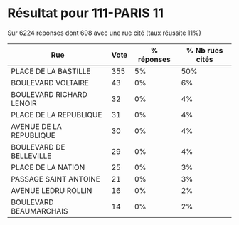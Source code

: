# Résultat pour 111-PARIS 11

Sur 6224 réponses dont 698 avec une rue cité (taux réussite 11%)

| Rue | Vote | % réponses | % Nb rues cités|
|-----|------|------------|----------------|
| PLACE DE LA BASTILLE | 355 | 5% | 50%|
| BOULEVARD VOLTAIRE | 43 | 0% | 6%|
| BOULEVARD RICHARD LENOIR | 32 | 0% | 4%|
| PLACE DE LA REPUBLIQUE | 31 | 0% | 4%|
| AVENUE DE LA REPUBLIQUE | 30 | 0% | 4%|
| BOULEVARD DE BELLEVILLE | 29 | 0% | 4%|
| PLACE DE LA NATION | 25 | 0% | 3%|
| PASSAGE SAINT ANTOINE | 21 | 0% | 3%|
| AVENUE LEDRU ROLLIN | 16 | 0% | 2%|
| BOULEVARD BEAUMARCHAIS | 14 | 0% | 2%|
